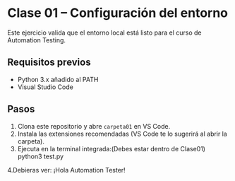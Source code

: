 # Clase 01 – Configuración del entorno

Este ejercicio valida que el entorno local está listo para el curso de Automation Testing.

## Requisitos previos

- Python 3.x añadido al PATH
- Visual Studio Code

## Pasos

1. Clona este repositorio y abre `carpeta01` en VS Code.
2. Instala las extensiones recomendadas (VS Code te lo sugerirá al abrir la carpeta).
3. Ejecuta en la terminal integrada:(Debes estar dentro de Clase01)
   python3 test.py

4.Debieras ver:
¡Hola Automation Tester!
